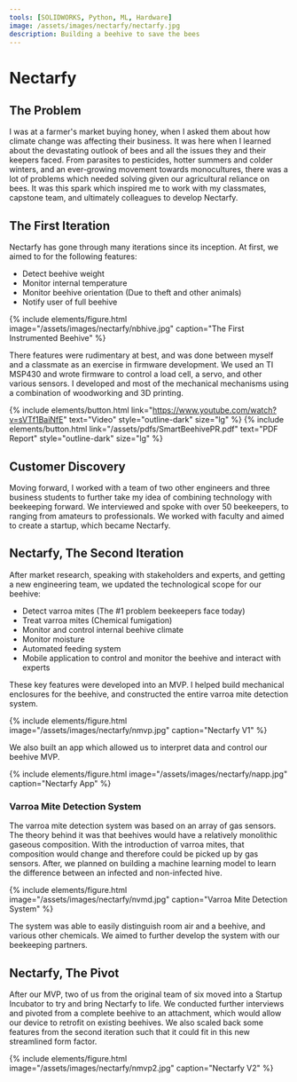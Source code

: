 ```yaml
---
tools: [SOLIDWORKS, Python, ML, Hardware]
image: /assets/images/nectarfy/nectarfy.jpg
description: Building a beehive to save the bees
---
```

# Nectarfy

## The Problem
I was at a farmer's market buying honey, when I asked them about how climate change was affecting their business. It was here when I learned about the devastating outlook of bees and all the issues they and their keepers faced. From parasites to pesticides, hotter summers and colder winters, and an ever-growing movement towards monocultures, there was a lot of problems which needed solving given our agricultural reliance on bees. It was this spark which inspired me to work with my classmates, capstone team, and ultimately colleagues to develop Nectarfy.

## The First Iteration

Nectarfy has gone through many iterations since its inception. At first, we aimed to for the following features:
- Detect beehive weight
- Monitor internal temperature
- Monitor beehive orientation (Due to theft and other animals)
- Notify user of full beehive

{% include elements/figure.html image="/assets/images/nectarfy/nbhive.jpg" caption="The First Instrumented Beehive" %}

There features were rudimentary at best, and was done between myself and a classmate as an exercise in firmware development. We used an TI MSP430 and wrote firmware to control a load cell, a servo, and other various sensors. I developed and most of the mechanical mechanisms using a combination of woodworking and 3D printing.

{% include elements/button.html link="https://www.youtube.com/watch?v=sVTf1BaiNfE" text="Video" style="outline-dark" size="lg" %}
{% include elements/button.html link="/assets/pdfs/SmartBeehivePR.pdf" text="PDF Report" style="outline-dark" size="lg" %}

## Customer Discovery
Moving forward, I worked with a team of two other engineers and three business students to further take my idea of combining technology with beekeeping forward. We interviewed and spoke with over 50 beekeepers, to ranging from amateurs to professionals. We worked with faculty and aimed to create a startup, which became Nectarfy.

## Nectarfy, The Second Iteration
After market research, speaking with stakeholders and experts, and getting a new engineering team, we updated the technological scope for our beehive:
- Detect varroa mites (The #1 problem beekeepers face today)
- Treat varroa mites (Chemical fumigation)
- Monitor and control internal beehive climate 
- Monitor moisture
- Automated feeding system
- Mobile application to control and monitor the beehive and interact with experts

These key features were developed into an MVP. I helped build mechanical enclosures for the beehive, and constructed the entire varroa mite detection system.

{% include elements/figure.html image="/assets/images/nectarfy/nmvp.jpg" caption="Nectarfy V1" %}

We also built an app which allowed us to interpret data and control our beehive MVP.

{% include elements/figure.html image="/assets/images/nectarfy/napp.jpg" caption="Nectarfy App" %}

### Varroa Mite Detection System
The varroa mite detection system was based on an array of gas sensors. The theory behind it was that beehives would have a relatively monolithic gaseous composition. With the introduction of varroa mites, that composition would change and therefore could be picked up by gas sensors. After, we planned on building a machine learning model to learn the difference between an infected and non-infected hive.

{% include elements/figure.html image="/assets/images/nectarfy/nvmd.jpg" caption="Varroa Mite Detection System" %}

The system was able to easily distinguish room air and a beehive, and various other chemicals. We aimed to further develop the system with our beekeeping partners.

## Nectarfy, The Pivot
After our MVP, two of us from the original team of six moved into a Startup Incubator to try and bring Nectarfy to life. We conducted further interviews and pivoted from a complete beehive to an attachment, which would allow our device to retrofit on existing beehives. We also scaled back some features from the second iteration such that it could fit in this new streamlined form factor.

{% include elements/figure.html image="/assets/images/nectarfy/nmvp2.jpg" caption="Nectarfy V2" %}

